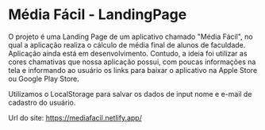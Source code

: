 # Média Fácil - LandingPage

O projeto é uma Landing Page de um aplicativo chamado "Média Fácil", no qual a aplicação realiza  o cálculo de média final de alunos de faculdade. Aplicação ainda está em desenvolvimento. Contudo, a ideia foi utilizar as cores chamativas que nossa aplicação possui, com poucas informações na tela e informando ao usuário os links para baixar o aplicativo na Apple Store ou Google Play Store.

Utilizamos o LocalStorage para salvar os dados de input nome e e-mail de cadastro do usuário.

Url do site: https://mediafacil.netlify.app/

